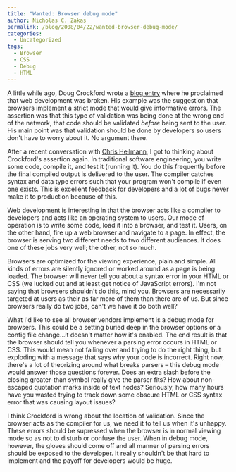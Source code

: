 ```yaml
---
title: "Wanted: Browser debug mode"
author: Nicholas C. Zakas
permalink: /blog/2008/04/22/wanted-browser-debug-mode/
categories:
  - Uncategorized
tags:
  - Browser
  - CSS
  - Debug
  - HTML
---
```

A little while ago, Doug Crockford wrote a <a title="The Wrong End of the Network" rel="external" href="http://blog.360.yahoo.com/blog-TBPekxc1dLNy5DOloPfzVvFIVOWMB0li?p=765">blog entry</a> where he proclaimed that web development was broken. His example was the suggestion that browsers implement a strict mode that would give informative errors. The assertion was that this type of validation was being done at the wrong end of the network, that code should be validated *before* being sent to the user. His main point was that validation should be done by developers so users don't have to worry about it. No argument there.

After a recent conversation with <a title="Wait till I come!" rel="external" href="http://www.wait-till-i.com/">Chris Heilmann</a>, I got to thinking about Crockford's assertion again. In traditional software engineering, you write some code, compile it, and test it (running it). You do this frequently before the final compiled output is delivered to the user. The compiler catches syntax and data type errors such that your program won't compile if even one exists. This is excellent feedback for developers and a lot of bugs never make it to production because of this.

Web development is interesting in that the browser acts like a compiler to developers and acts like an operating system to users. Our mode of operation is to write some code, load it into a browser, and test it. Users, on the other hand, fire up a web browser and navigate to a page. In effect, the browser is serving two different needs to two different audiences. It does one of these jobs very well; the other, not so much.

Browsers are optimized for the viewing experience, plain and simple. All kinds of errors are silently ignored or worked around as a page is being loaded. The browser will never tell you about a syntax error in your HTML or CSS (we lucked out and at least get notice of JavaScript errors). I'm not saying that browsers shouldn't do this, mind you. Browsers are necessarily targeted at users as their as far more of them than there are of us. But since browsers really do two jobs, can't we have it do both well?

What I'd like to see all browser vendors implement is a debug mode for browsers. This could be a setting buried deep in the browser options or a config file change&#8230;it doesn't matter how it's enabled. The end result is that the browser should tell you whenever a parsing error occurs in HTML or CSS. This would mean not failing over and trying to do the right thing, but exploding with a message that says why your code is incorrect. Right now, there's a lot of theorizing around what breaks parsers &#8211; this debug mode would answer those questions forever. Does an extra slash before the closing greater-than symbol really give the parser fits? How about non-escaped quotation marks inside of text nodes? Seriously, how many hours have you wasted trying to track down some obscure HTML or CSS syntax error that was causing layout issues?

I think Crockford is wrong about the location of validation. Since the browser acts as the compiler for us, we need it to tell us when it's unhappy. These errors should be supressed when the browser is in normal viewing mode so as not to disturb or confuse the user. When in debug mode, however, the gloves should come off and all manner of parsing errors should be exposed to the developer. It really shouldn't be that hard to implement and the payoff for developers would be huge.
